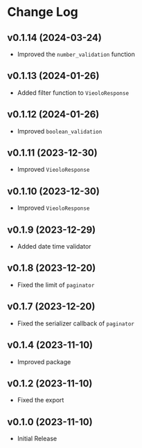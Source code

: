 # Change Log

## v0.1.14 (2024-03-24)
- Improved the `number_validation` function

## v0.1.13 (2024-01-26)
- Added filter function to `VieoloResponse`

## v0.1.12 (2024-01-26)
- Improved `boolean_validation`

## v0.1.11 (2023-12-30)
- Improved `VieoloResponse`

## v0.1.10 (2023-12-30)
- Improved `VieoloResponse`

## v0.1.9 (2023-12-29)
- Added date time validator

## v0.1.8 (2023-12-20)
- Fixed the limit of `paginator`

## v0.1.7 (2023-12-20)
- Fixed the serializer callback of `paginator`

## v0.1.4 (2023-11-10)
- Improved package

## v0.1.2 (2023-11-10)
- Fixed the export

## v0.1.0 (2023-11-10)
- Initial Release